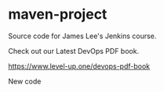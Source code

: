 # maven-project
Source code for James Lee's Jenkins course.

Check out our Latest DevOps PDF book.

https://www.level-up.one/devops-pdf-book


New code
